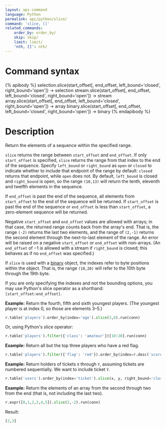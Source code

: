 ```yaml
---
layout: api-command
language: Python
permalink: api/python/slice/
command: 'slice, []'
related_commands:
    order_by: order_by/
    skip: skip/
    limit: limit/
    'nth, []': nth/
---
```


# Command syntax #

{% apibody %}
selection.slice(start_offset[, end_offset, left_bound='closed', right_bound='open']) &rarr; selection
stream.slice(start_offset[, end_offset, left_bound='closed', right_bound='open']) &rarr; stream
array.slice(start_offset[, end_offset, left_bound='closed', right_bound='open']) &rarr; array
binary.slice(start_offset[, end_offset, left_bound='closed', right_bound='open']) &rarr; binary
{% endapibody %}

# Description #

Return the elements of a sequence within the specified range.

`slice` returns the range between `start_offset` and `end_offset`. If only `start_offset` is specified, `slice` returns the range from that index to the end of the sequence. Specify `left_bound` or `right_bound` as `open` or `closed` to indicate whether to include that endpoint of the range by default: `closed` returns that endpoint, while `open` does not. By default, `left_bound` is closed and `right_bound` is open, so the range `(10,13)` will return the tenth, eleventh and twelfth elements in the sequence.

If `end_offset` is past the end of the sequence, all elements from `start_offset` to the end of the sequence will be returned. If `start_offset` is past the end of the sequence or `end_offset` is less than `start_offset`, a zero-element sequence will be returned.

Negative `start_offset` and `end_offset` values are allowed with arrays; in that case, the returned range counts back from the array's end. That is, the range `(-2)` returns the last two elements, and the range of `(2,-1)` returns the second element through the next-to-last element of the range. An error will be raised on a negative `start_offset` or `end_offset` with non-arrays. (An `end_offset` of &minus;1 *is* allowed with a stream if `right_bound` is closed; this behaves as if no `end_offset` was specified.)

If `slice` is used with a [binary](/api/python/binary) object, the indexes refer to byte positions within the object. That is, the range `(10,20)` will refer to the 10th byte through the 19th byte.

If you are only specifying the indexes and not the bounding options, you may use Python's slice operator as a shorthand: `[start_offset:end_offset]`.

__Example:__ Return the fourth, fifth and sixth youngest players. (The youngest player is at index 0, so those are elements 3&ndash;5.)

```py
r.table('players').order_by(index='age').slice(3,6).run(conn)
```

Or, using Python's slice operator:

```py
r.table('players').filter({'class': 'amateur'})[10:20].run(conn)
```

__Example:__ Return all but the top three players who have a red flag.

```py
r.table('players').filter({'flag': 'red'}).order_by(index=r.desc('score')).slice(3).run(conn)
```

__Example:__ Return holders of tickets `X` through `Y`, assuming tickets are numbered sequentially. We want to include ticket `Y`.

```py
r.table('users').order_by(index='ticket').slice(x, y, right_bound='closed').run(conn)
```

__Example:__ Return the elements of an array from the second through two from the end (that is, not including the last two).

```py
r.expr([0,1,2,3,4,5]).slice(2,-2).run(conn)
```

Result:

```py
[2,3]
```
